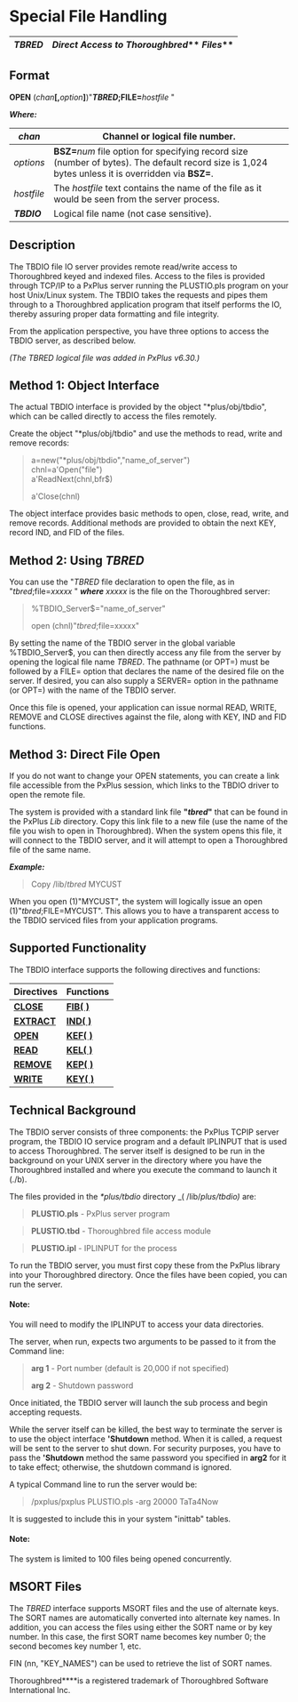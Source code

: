 # Special File Handling

***TBRED*** |  **_Direct Access to Thoroughbred_**** _Files_**  
---|---  
  
##  Format

**OPEN** (_chan_**[,**_option_**]**)"***TBRED*;FILE=**_hostfile_ "

**_Where:_**

_chan_ |  Channel or logical file number.  
---|---  
_options_ |  **BSZ=**_num_ file option for specifying record size (number of bytes). The default record size is 1,024 bytes unless it is overridden via **BSZ=**.  
_hostfile_ |  The _hostfile_ text contains the name of the file as it would be seen from the server process.  
***TBDIO*** |  Logical file name (not case sensitive).  
  
##  Description

The TBDIO file IO server provides remote read/write access to Thoroughbred keyed and indexed files. Access to the files is provided through TCP/IP to a PxPlus server running the PLUSTIO.pls program on your host Unix/Linux system. The TBDIO takes the requests and pipes them through to a Thoroughbred application program that itself performs the IO, thereby assuring proper data formatting and file integrity.

From the application perspective, you have three options to access the TBDIO server, as described below.

_(The *TBRED* logical file was added in PxPlus v6.30.)_

## Method 1: Object Interface

The actual TBDIO interface is provided by the object "*plus/obj/tbdio", which can be called directly to access the files remotely.

Create the object "*plus/obj/tbdio" and use the methods to read, write and remove records:

> a=new("*plus/obj/tbdio","name_of_server")  
> chnl=a'Open("file")  
> a'ReadNext(chnl,bfr$)  
>    
> a'Close(chnl)

The object interface provides basic methods to open, close, read, write, and remove records. Additional methods are provided to obtain the next KEY, record IND, and FID of the files.

## Method 2: Using *TBRED*

You can use the "*TBRED* file declaration to open the file, as in "*tbred*;file=_xxxxx_ " **_where_** _xxxxx_ is the file on the Thoroughbred server:

> %TBDIO_Server$="name_of_server"  
>   
>  open (chnl)"*tbred*;file=xxxxx"

By setting the name of the TBDIO server in the global variable %TBDIO_Server$, you can then directly access any file from the server by opening the logical file name *TBRED*. The pathname (or OPT=) must be followed by a FILE= option that declares the name of the desired file on the server. If desired, you can also supply a SERVER= option in the pathname (or OPT=) with the name of the TBDIO server.

Once this file is opened, your application can issue normal READ, WRITE, REMOVE and CLOSE directives against the file, along with KEY, IND and FID functions.

## Method 3: Direct File Open

If you do not want to change your OPEN statements, you can create a link file accessible from the PxPlus session, which links to the TBDIO driver to open the remote file.

The system is provided with a standard link file **"_tbred_"** that can be found in the PxPlus _Lib_ directory. Copy this link file to a new file (use the name of the file you wish to open in Thoroughbred). When the system opens this file, it will connect to the TBDIO server, and it will attempt to open a Thoroughbred file of the same name.

**_Example:_**

> Copy <pxplus directory>/lib/_tbred_ MYCUST

When you open (1)"MYCUST", the system will logically issue an open (1)"*tbred*;FILE=MYCUST". This allows you to have a transparent access to the TBDIO serviced files from your application programs.

## Supported Functionality

The TBDIO interface supports the following directives and functions:

**Directives** |  **Functions**  
---|---  
**[CLOSE](../directives/close.md)** |  **[FIB( )](../functions/fib.md)**  
**[EXTRACT](../directives/extract.md)** |  **[IND( )](../functions/ind.md)**  
**[OPEN](../directives/open.md)** |  **[KEF( )](../functions/kef.md)**  
**[READ](../directives/read.md)** |  **[KEL( )](../functions/kel.md)**  
**[REMOVE](../directives/remove.md)** |  **[KEP( )](../functions/kep.md)**  
**[WRITE](../directives/write.md)** |  **[KEY( )](../functions/key.md)**  
  
## Technical Background

The TBDIO server consists of three components: the PxPlus TCPIP server program, the TBDIO IO service program and a default IPLINPUT that is used to access Thoroughbred. The server itself is designed to be run in the background on your UNIX server in the directory where you have the Thoroughbred installed and where you execute the command to launch it (./b).

The files provided in the _*plus/tbdio_ directory _( <pxplus dir>/lib/_plus/tbdio)_ are:

> **PLUSTIO.pls** \- PxPlus server program

> **PLUSTIO.tbd** \- Thoroughbred file access module

> **PLUSTIO.ipl** \- IPLINPUT for the process

To run the TBDIO server, you must first copy these from the PxPlus library into your Thoroughbred directory. Once the files have been copied, you can run the server.

#### **Note:**  
You will need to modify the IPLINPUT to access your data directories.

The server, when run, expects two arguments to be passed to it from the Command line:

> **arg 1** \- Port number (default is 20,000 if not specified)  
>   
> **arg 2** \- Shutdown password

Once initiated, the TBDIO server will launch the sub process and begin accepting requests.

While the server itself can be killed, the best way to terminate the server is to use the object interface **'Shutdown** method. When it is called, a request will be sent to the server to shut down. For security purposes, you have to pass the **'Shutdown** method the same password you specified in **arg2** for it to take effect; otherwise, the shutdown command is ignored.

A typical Command line to run the server would be:

> /pxplus/pxplus PLUSTIO.pls -arg 20000 TaTa4Now

It is suggested to include this in your system "inittab" tables.

#### **Note:**  
The system is limited to 100 files being opened concurrently.

##  MSORT Files

The *TBRED* interface supports MSORT files and the use of alternate keys. The SORT names are automatically converted into alternate key names. In addition, you can access the files using either the SORT name or by key number. In this case, the first SORT name becomes key number 0; the second becomes key number 1, etc.

FIN (nn, "KEY_NAMES") can be used to retrieve the list of SORT names.

Thoroughbred****is a registered trademark of Thoroughbred Software International Inc.
